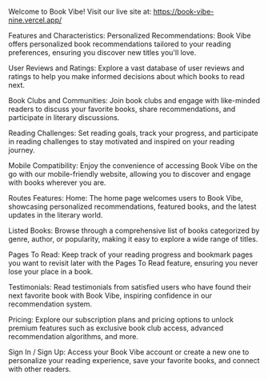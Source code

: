 Welcome to Book Vibe!
Visit our live site at: https://book-vibe-nine.vercel.app/

Features and Characteristics:
Personalized Recommendations: Book Vibe offers personalized book recommendations tailored to your reading preferences, ensuring you discover new titles you'll love.

User Reviews and Ratings: Explore a vast database of user reviews and ratings to help you make informed decisions about which books to read next.

Book Clubs and Communities: Join book clubs and engage with like-minded readers to discuss your favorite books, share recommendations, and participate in literary discussions.

Reading Challenges: Set reading goals, track your progress, and participate in reading challenges to stay motivated and inspired on your reading journey.

Mobile Compatibility: Enjoy the convenience of accessing Book Vibe on the go with our mobile-friendly website, allowing you to discover and engage with books wherever you are.

Routes Features:
Home: The home page welcomes users to Book Vibe, showcasing personalized recommendations, featured books, and the latest updates in the literary world.

Listed Books: Browse through a comprehensive list of books categorized by genre, author, or popularity, making it easy to explore a wide range of titles.

Pages To Read: Keep track of your reading progress and bookmark pages you want to revisit later with the Pages To Read feature, ensuring you never lose your place in a book.

Testimonials: Read testimonials from satisfied users who have found their next favorite book with Book Vibe, inspiring confidence in our recommendation system.

Pricing: Explore our subscription plans and pricing options to unlock premium features such as exclusive book club access, advanced recommendation algorithms, and more.

Sign In / Sign Up: Access your Book Vibe account or create a new one to personalize your reading experience, save your favorite books, and connect with other readers.